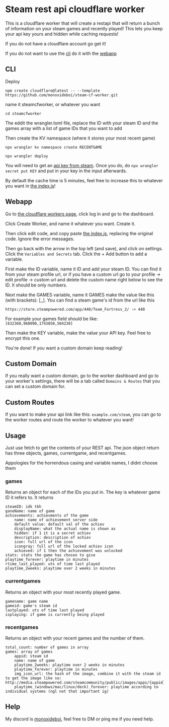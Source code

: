 # Steam rest api cloudflare worker

This is a cloudflare worker that will create a restapi that will return a bunch of information on your steam games and recently played! This lets you keep your api key yours and hidden while caching requests!

If you do not have a cloudflare account go get it!

If you do not want to use the [cli](#CLI) do it with the [webapp](#webapp)

## CLI

Deploy
```
npm create cloudflare@latest -- --template https://github.com/monoxideboi/steam-cf-worker.git
```
name it steamcfworker, or whatever you want
```
cd steamcfworker
```

The eddit the wrangler.toml file, replace the ID with your steam ID and the games array with a list of game IDs that you want to add

Then create the KV namespace (where it stores your most recent game)

```
npx wrangler kv namespace create RECENTGAME
```

```
npx wrangler deploy
```
You will need to get an [api key from steam](https://steamcommunity.com/dev/apikey). Once you do, do
`npx wrangler secret put KEY`
and put in your key in the input afterwards.

By default the cache time is 5 minutes, feel free to increase this to whatever you want in [the index.js](./src/index.js)!

## Webapp

Go to [the cloudflare workers page](https://workers.cloudflare.com/), click log in and go to the dashboard.

Click Create Worker, and name it whatever you want. Create it.

Then click edit code, and copy paste [the index.js](./src/index.js), replacing the original code. Ignore the error messages.

Then go back with the arrow in the top left (and save), and click on settings. Click the `Variables and Secrets` tab. Click the + Add button to add a variable.

First make the ID variable, name it ID and add your steam ID. You can find it from your steam profile url, or if you have a custom url go to your profile -> edit profile -> custom url and delete the custom name right below to see the ID. It should be only numbers.

Next make the GAMES variable, name it GAMES make the value like this (with brackets): [<gameid>,<gameid>,<gameid>]. You can find a steam game's id from the url like this
```
https://store.steampowered.com/app/440/Team_Fortress_2/ -> 440
```
For example your games field should be like: `[632360,960090,1743850,504230]`

Then make the KEY variable, make the value your API key. Feel free to encrypt this one.

You're done! If you want a custom domain keep reading!

## Custom Domain

If you really want a custom domain, go to the worker dashboard and go to your worker's settings, there will be a tab called `Domains & Routes` that you can set a custom domain for.

## Custom Routes
If you want to make your api link like this: `example.com/steam`, you can go to the worker routes and route the worker to whatever you want!

## Usage
Just use fetch to get the contents of your REST api. The json object return has three objects, games, currentgame, and recentgames.

Appologies for the horrendous casing and variable names, I didnt choose them

### games
Returns an object for each of the IDs you put in. The key is whatever game ID it refers to. It returns
```
steamID: idk tbh
ganeName: name of game
achievements: achievments of the game
    name: name of achievement server side
    default value: default val of the achiev
    displayName: what the actual name is shown as
    hidden: if 1 it is a secret achiev
    description: description of achiev
    icon: full url of the icon
    icongray: full url of the locked achiev icon
    achieved: if 1 then the achievement was unlocked
stats: stats the game has chosen to give
playtime_forever: playtime in minutes
rtime_last_played: uts of time last played
playtime_2weeks: playtime over 2 weeks in minutes
```

### currentgames
Returns an object with your most recently played game.
```
gamename: game name
gameid: game's steam id
lastplayed: uts of time last played
isplaying: if game is currently being played
```

### recentgames
Returns an object with your recent games and the number of them.
```
total_count: number of games in array
games: array of games
    appid: steam id
    name: name of game
    playtime_2weeks: playtime over 2 weeks in minutes
    playtime_forever: playtime in minutes
    img_icon_url: the hash of the image, combine it with the steam id to get the image like so: http://media.steampowered.com/steamcommunity/public/images/apps/{appid}/{hash}.jpg
    playtime_(windows/mac/linux/deck)_forever: playtime according to individual systems (ngl not that important ig)
```

## Help
My discord is [monoxideboi](https://discord.com/users/375379813403328523), feel free to DM or ping me if you need help.

